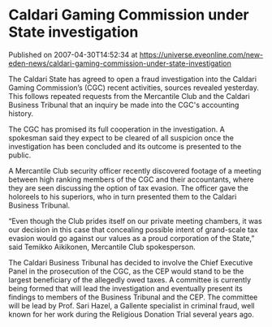 # Caldari Gaming Commission under State investigation
Published on 2007-04-30T14:52:34 at https://universe.eveonline.com/new-eden-news/caldari-gaming-commission-under-state-investigation

The Caldari State has agreed to open a fraud investigation into the Caldari Gaming Commission’s (CGC) recent activities, sources revealed yesterday. This follows repeated requests from the Mercantile Club and the Caldari Business Tribunal that an inquiry be made into the CGC's accounting history. 

The CGC has promised its full cooperation in the investigation. A spokesman said they expect to be cleared of all suspicion once the investigation has been concluded and its outcome is presented to the public. 

A Mercantile Club security officer recently discovered footage of a meeting between high ranking members of the CGC and their accountants, where they are seen discussing the option of tax evasion. The officer gave the holoreels to his superiors, who in turn presented them to the Caldari Business Tribunal. 

“Even though the Club prides itself on our private meeting chambers, it was our decision in this case that concealing possible intent of grand-scale tax evasion would go against our values as a proud corporation of the State,” said Temikko Aikikonen, Mercantile Club spokesperson. 

The Caldari Business Tribunal has decided to involve the Chief Executive Panel in the prosecution of the CGC, as the CEP would stand to be the largest beneficiary of the allegedly owed taxes. A committee is currently being formed that will lead the investigation and eventually present its findings to members of the Business Tribunal and the CEP. The committee will be lead by Prof. Sari Hazel, a Gallente specialist in criminal fraud, well known for her work during the Religious Donation Trial several years ago.
